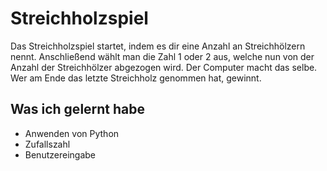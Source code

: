 # Streichholzspiel

Das Streichholzspiel startet, indem es dir eine Anzahl an Streichhölzern nennt.
Anschließend wählt man die Zahl 1 oder 2 aus, welche nun von der Anzahl der
Streichhölzer abgezogen wird.
Der Computer macht das selbe.
Wer am Ende das letzte Streichholz genommen hat, gewinnt.

## Was ich gelernt habe

- Anwenden von Python
- Zufallszahl 
- Benutzereingabe


